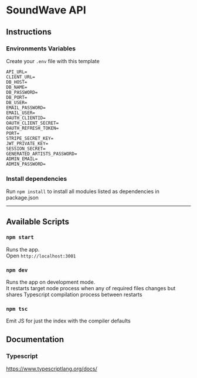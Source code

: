 # SoundWave API

## Instructions

### Environments Variables

Create your `.env` file with this template

```
API_URL=
CLIENT_URL=
DB_HOST=
DB_NAME=
DB_PASSWORD=
DB_PORT=
DB_USER=
EMAIL_PASSWORD=
EMAIL_USER=
OAUTH_CLIENTID=
OAUTH_CLIENT_SECRET=
OAUTH_REFRESH_TOKEN=
PORT=
STRIPE_SECRET_KEY=
JWT_PRIVATE_KEY=
SESSION_SECRET=
GENERATED_ARTISTS_PASSWORD=
ADMIN_EMAIL=
ADMIN_PASSWORD=
```

### Install dependencies

Run `npm install` to install all modules listed as dependencies in package.json

---

## Available Scripts

### `npm start`

Runs the app.\
Open `http://localhost:3001`

### `npm dev`

Runs the app on development mode.\
It restarts target node process when any of required files changes but shares Typescript compilation process between restarts

### `npm tsc`

Emit JS for just the index with the compiler defaults

## Documentation

### Typescript

https://www.typescriptlang.org/docs/
